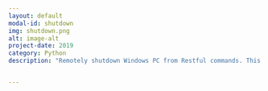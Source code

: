 ```yaml
---
layout: default
modal-id: shutdown
img: shutdown.png
alt: image-alt
project-date: 2019
category: Python
description: "Remotely shutdown Windows PC from Restful commands. This is used for home automation to control the state of my machine through Home Assistant."


---
```

